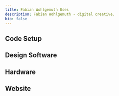 ```yaml
---
title: Fabian Wohlgemuth Uses
description: Fabian Wohlgemuth - digital creative.
bio: false
---
```


## Code Setup

## Design Software

## Hardware

## Website
